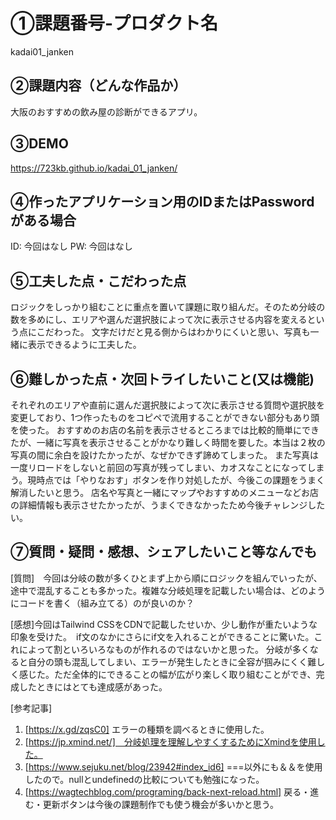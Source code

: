 # ①課題番号-プロダクト名

kadai01_janken

## ②課題内容（どんな作品か）

大阪のおすすめの飲み屋の診断ができるアプリ。

## ③DEMO

https://723kb.github.io/kadai_01_janken/

## ④作ったアプリケーション用のIDまたはPasswordがある場合

ID: 今回はなし
PW: 今回はなし

## ⑤工夫した点・こだわった点

ロジックをしっかり組むことに重点を置いて課題に取り組んだ。そのため分岐の数を多めにし、エリアや選んだ選択肢によって次に表示させる内容を変えるという点にこだわった。
文字だけだと見る側からはわかりにくいと思い、写真も一緒に表示できるように工夫した。

## ⑥難しかった点・次回トライしたいこと(又は機能)

それぞれのエリアや直前に選んだ選択肢によって次に表示させる質問や選択肢を変更しており、1つ作ったものをコピペで流用することができない部分もあり頭を使った。
おすすめのお店の名前を表示させるところまでは比較的簡単にできたが、一緒に写真を表示させることがかなり難しく時間を要した。本当は２枚の写真の間に余白を設けたかったが、なぜかできず諦めてしまった。
また写真は一度リロードをしないと前回の写真が残ってしまい、カオスなことになってしまう。現時点では「やりなおす」ボタンを作り対処したが、今後この課題をうまく解消したいと思う。
店名や写真と一緒にマップやおすすめのメニューなどお店の詳細情報も表示させたかったが、うまくできなかったため今後チャレンジしたい。

## ⑦質問・疑問・感想、シェアしたいこと等なんでも

[質問]　今回は分岐の数が多くひとまず上から順にロジックを組んでいったが、途中で混乱することも多かった。複雑な分岐処理を記載したい場合は、どのようにコードを書く（組み立てる）のが良いのか？

[感想]今回はTailwind CSSをCDNで記載したせいか、少し動作が重たいような印象を受けた。　if文のなかにさらにif文を入れることができることに驚いた。これによって割といろいろなものが作れるのではないかと思った。
分岐が多くなると自分の頭も混乱してしまい、エラーが発生したときに全容が掴みにくく難しく感じた。ただ全体的にできることの幅が広がり楽しく取り組むことができ、完成したときにはとても達成感があった。

[参考記事]
  1. [https://x.gd/zqsC0] エラーの種類を調べるときに使用した。
  2. [https://jp.xmind.net/]　分岐処理を理解しやすくするためにXmindを使用した。
  3. [https://www.sejuku.net/blog/23942#index_id6] ===以外にも＆＆を使用したので。nullとundefinedの比較についても勉強になった。
  4. [https://wagtechblog.com/programing/back-next-reload.html] 戻る・進む・更新ボタンは今後の課題制作でも使う機会が多いかと思う。
